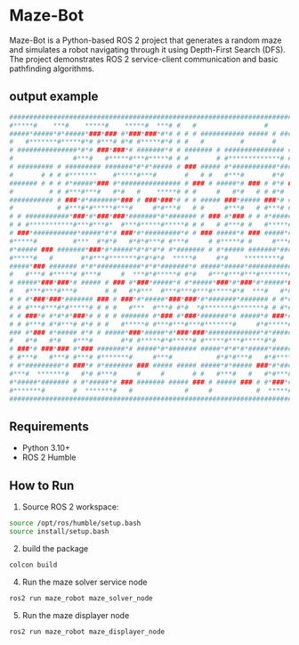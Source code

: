 # Maze-Bot

Maze-Bot is a Python-based ROS 2 project that generates a random maze and simulates a robot navigating through it using Depth-First Search (DFS). The project demonstrates ROS 2 service-client communication and basic pathfinding algorithms.

## output example
```bash
###########################################################################
#*****#    ***#    *****#    *****#  ***# #   #                 #         #
#####*#####*#*#####*###*### #*###*###*#*# # # # ########### ##### # ##### #
#   #*******#*****#*# #***# #*# #*****#*# # #   #         #       #     # #
# ###############*#*# ###*###*# #######*# # ####### # ############### # ###
#               #***#   #*****#***#*****# # #       # #*************# #   #
# ######### # ######### #######*#*#*##### # ### ##### #*###########*##### #
#       # # # #*******    #*****#***#       #   # #   #***#       #*#     #
####### # # # #*#####*### #*############### # ### # #####*# ### # #*# ### #
#         # # #***#***#   #*#   #    *****# # #     #   #*#   # # #*#   # #
########### # ###*#*#######*### # ###*###*# # # ##### ###*##### ###*# # # #
#           # #***#*#*****#***#     #*#***#   # #     #***#   # #***# # # #
# # ###########*###*#*###*###*#######*#*####### # ### #*### # # #*##### # #
# # #***********#***#***#*  #***#*****#*****# # #   # #***# #   #*****# # #
# ###*###########*#####*#*# ###*#*#########*# # ### #####*# ### #####*# ###
#*****#         #***  #*#*#   #*#*#***# #***#     # #*****# #     #***#   #
#*##### ### #######*###*#*#####*#*#*#*# #*####### # #*##### #######*##### #
#*****#   #       #*#***#*******#*#*#*#  *****#     #*#    *********#     #
#####*### ####### #*#*###########*#*#*#######*# #####*#####*########### ###
#   #***# #*****# #***#     #  ***#*#*****# #*#   #***#***#***#*******#   #
# #####*###*###*# ##### # ### #*###*#####*# #*#####*###*#*###*#*#####*### #
#   #***#***#***#       # #   #*#***  #***#***#***#*****#*#  ***#   #*#   #
# # #*###*###*####### ### # ###*#*#####*###*###*#*#######*####### # #*# ###
# # #***#***#*#*****# # # #   #***  #***# #*#  *#*******#*******# # #*#   #
# # ###*# #*#*#*###*# # # # ####### #*### #*###*#######*# #####*# ###*# # #
# # #***# #*#***# #*# # #   #*****# #***#***#***#*******#     #*#*****# # #
### #*### #*##### #*# # #####*###*#####*#*###*###*#############*#*##### # #
#   #*#   #*#   #***#       #*# #*****#*#*****# #*****#***#*****#*#     # #
# ###*# ###*### #*### #######*# #####*#*####### #####*#*#*#*#####*####### #
# #***#   #***# #***# #*******#     #***#           #*#*#***#   #*#*******#
# #*#########*# ###*# #*####### ### ##### ##### #####*#*##### ###*#*#####*#
#***#  *******#   #*# #***#     #     #       # #   #***#   #   #*#***# #*#
#*#####*####### # #*#####*# ### ####### ##### ### # ##### ### # #*###*# #*#
#*******#       #  *******#   #             #     #           #  *****#  *#
###########################################################################
```


## Requirements

- Python 3.10+
- ROS 2 Humble

## How to Run

1. Source ROS 2 workspace:

```bash
source /opt/ros/humble/setup.bash
source install/setup.bash
```

2. build the package
```bash
colcon build
```
4. Run the maze solver service node
```bash
ros2 run maze_robot maze_solver_node
```
5. Run the maze displayer node
```bash
ros2 run maze_robot maze_displayer_node
```

